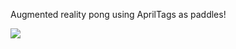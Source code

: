 Augmented reality pong using AprilTags as paddles!

![](https://github.com/aisilva/ar-pong/blob/main/ar-pong-demo.gif)
